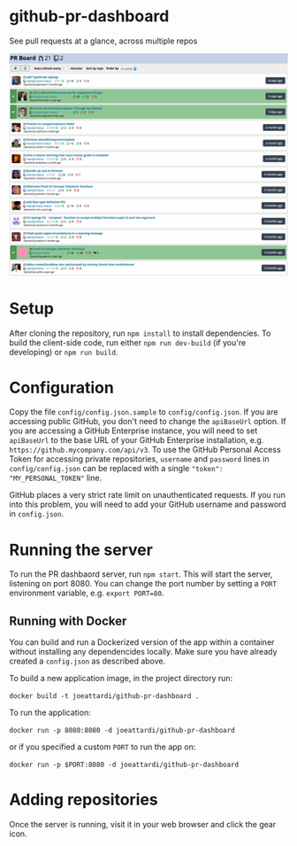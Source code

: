 # github-pr-dashboard

See pull requests at a glance, across multiple repos

![](img/screenshot.png)

# Setup
After cloning the repository, run `npm install` to install dependencies.
To build the client-side code, run either `npm run dev-build` (if you're developing)
or `npm run build`.

# Configuration

Copy the file `config/config.json.sample` to `config/config.json`. If you are accessing public GitHub, you don't need to change the `apiBaseUrl` option. If you are accessing a GitHub Enterprise instance, you will need to set `apiBaseUrl` to the base URL of your GitHub Enterprise installation, e.g. `https://github.mycompany.com/api/v3`.  To use the GitHub Personal Access Token for accessing private repositories, `username` and `password` lines in `config/config.json` can be replaced with a single `"token": "MY_PERSONAL_TOKEN"` line. 

GitHub places a very strict rate limit on unauthenticated requests. If you run into this problem, you will need to add your GitHub username and password in `config.json`.

# Running the server
To run the PR dashbaord server, run `npm start`. This will start the server, listening on port 8080. You can change the port number by setting a `PORT` environment variable, e.g. `export PORT=80`.

## Running with Docker

You can build and run a Dockerized version of the app within a container without installing any dependencides locally.
Make sure you have already created a `config.json` as described above.

To build a new application image, in the project directory run:

`docker build -t joeattardi/github-pr-dashboard .`

To run the application:

`docker run -p 8080:8080 -d joeattardi/github-pr-dashboard`

or if you specified a custom `PORT` to run the app on:

`docker run -p $PORT:8080 -d joeattardi/github-pr-dashboard`

# Adding repositories
Once the server is running, visit it in your web browser and click the gear icon.
